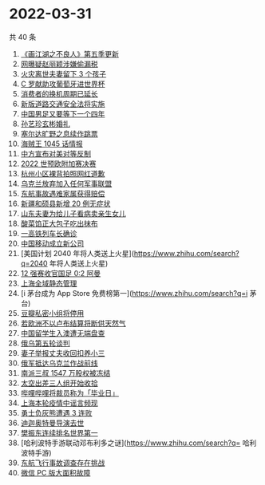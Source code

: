 # 2022-03-31

共 40 条

<!-- BEGIN -->
<!-- 最后更新时间 Thu Mar 31 2022 23:15:48 GMT+0800 (China Standard Time) -->

1. [《画江湖之不良人》第五季更新](https://www.zhihu.com/search?q=画江湖之不良人)
1. [网曝疑赵丽颖涉嫌偷漏税](https://www.zhihu.com/search?q=赵丽颖)
1. [火灾离世夫妻留下 3 个孩子](https://www.zhihu.com/search?q=南京火灾夫妻)
1. [C 罗献助攻葡萄牙进世界杯](https://www.zhihu.com/search?q=葡萄牙晋级世界杯)
1. [消费者的换机周期已延长](https://www.zhihu.com/search?q=换机)
1. [新版道路交通安全法将实施](https://www.zhihu.com/search?q=道路交通安全法)
1. [中国男足又要等下一个四年](https://www.zhihu.com/search?q=中国男足)
1. [孙艺珍玄彬婚礼](https://www.zhihu.com/search?q=玄彬结婚)
1. [塞尔达旷野之息续作跳票](https://www.zhihu.com/search?q=塞尔达旷野之息)
1. [海贼王 1045 话情报](https://www.zhihu.com/search?q=海贼王)
1. [中方宣布对美对等反制](https://www.zhihu.com/search?q=中方宣布对美对等反制)
1. [2022 世预欧附加赛决赛](https://www.zhihu.com/search?q=世预欧附加赛决赛)
1. [杭州小区裸背拍照网红道歉](https://www.zhihu.com/search?q=裸背拍照道歉)
1. [乌克兰放弃加入任何军事联盟](https://www.zhihu.com/search?q=乌克兰)
1. [东航事故遇难家属获得赔偿](https://www.zhihu.com/search?q=东航飞行事故遇难家属)
1. [新疆和硕县新增 20 例无症状](https://www.zhihu.com/search?q=新疆疫情)
1. [山东夫妻为给儿子看病卖亲生女儿](https://www.zhihu.com/search?q=为儿子看病卖亲生女儿)
1. [酸菜馅正大包子吃出抹布](https://www.zhihu.com/search?q=正大包子)
1. [一高铁列车长确诊](https://www.zhihu.com/search?q=高铁列车长确诊)
1. [中国移动成立新公司](https://www.zhihu.com/search?q=中移金科)
1. [美国计划 2040 年将人类送上火星](https://www.zhihu.com/search?q=2040
   年将人类送上火星)
1. [12 强赛收官国足 0:2 阿曼](https://www.zhihu.com/search?q=国足)
1. [上海全域静态管理](https://www.zhihu.com/search?q=上海全域静态管理)
1. [i 茅台成为 App Store 免费榜第一](https://www.zhihu.com/search?q=i 茅台)
1. [豆瓣私密小组将停用](https://www.zhihu.com/search?q=豆瓣私密小组)
1. [若欧洲不以卢布结算将断供天然气](https://www.zhihu.com/search?q=俄罗斯断供)
1. [中国留学生入澳遭无端盘查](https://www.zhihu.com/search?q=中国留学生入澳)
1. [俄乌第五轮谈判](https://www.zhihu.com/search?q=第五轮谈判)
1. [妻子举报丈夫收回扣养小三](https://www.zhihu.com/search?q=妻子实名举报丈夫)
1. [俄军抵达乌克兰作战前线](https://www.zhihu.com/search?q=俄军抵达乌克兰作战前线)
1. [南派三叔 1547 万股权被冻结](https://www.zhihu.com/search?q=南派三叔)
1. [太空出差三人组开始收拾](https://www.zhihu.com/search?q=太空出差)
1. [哔哩哔哩将裁员称为「毕业日」](https://www.zhihu.com/search?q=哔哩哔哩)
1. [上海本轮疫情中谣言频现](https://www.zhihu.com/search?q=上海疫情谣言)
1. [勇士负灰熊遭遇 3 连败](https://www.zhihu.com/search?q=勇士)
1. [迪迦奥特曼导演去世](https://www.zhihu.com/search?q=迪迦奥特曼)
1. [樊振东连续排名世界第一](https://www.zhihu.com/search?q=樊振东)
1. [哈利波特手游联动邓布利多之谜](https://www.zhihu.com/search?q= 哈利波特手游)
1. [东航飞行事故调查存在挑战](https://www.zhihu.com/search?q=东航飞行事故调查)
1. [微信 PC 版大面积故障](https://www.zhihu.com/search?q=微信故障)

<!-- END -->
